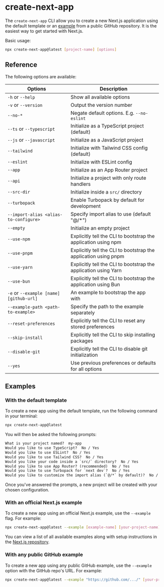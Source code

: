 # create-next-app

The `create-next-app` CLI allow you to create a new Next.js application using the default template or an [example](https://github.com/vercel/next.js/tree/canary/examples) from a public GitHub repository. It is the easiest way to get started with Next.js.

Basic usage:

```bash filename="Terminal"
npx create-next-app@latest [project-name] [options]
```

## Reference

The following options are available:

| Options                                 | Description                                                     |
| --------------------------------------- | --------------------------------------------------------------- |
| `-h` or `--help`                        | Show all available options                                      |
| `-v` or `--version`                     | Output the version number                                       |
| `--no-*`                                | Negate default options. E.g. `--no-eslint`                      |
| `--ts` or `--typescript`                | Initialize as a TypeScript project (default)                    |
| `--js` or `--javascript`                | Initialize as a JavaScript project                              |
| `--tailwind`                            | Initialize with Tailwind CSS config (default)                   |
| `--eslint`                              | Initialize with ESLint config                                   |
| `--app`                                 | Initialize as an App Router project                             |
| `--api`                                 | Initialize a project with only route handlers                   |
| `--src-dir`                             | Initialize inside a `src/` directory                            |
| `--turbopack`                           | Enable Turbopack by default for development                     |
| `--import-alias <alias-to-configure>`   | Specify import alias to use (default "@/\*")                    |
| `--empty`                               | Initialize an empty project                                     |
| `--use-npm`                             | Explicitly tell the CLI to bootstrap the application using npm  |
| `--use-pnpm`                            | Explicitly tell the CLI to bootstrap the application using pnpm |
| `--use-yarn`                            | Explicitly tell the CLI to bootstrap the application using Yarn |
| `--use-bun`                             | Explicitly tell the CLI to bootstrap the application using Bun  |
| `-e` or `--example [name] [github-url]` | An example to bootstrap the app with                            |
| `--example-path <path-to-example>`      | Specify the path to the example separately                      |
| `--reset-preferences`                   | Explicitly tell the CLI to reset any stored preferences         |
| `--skip-install`                        | Explicitly tell the CLI to skip installing packages             |
| `--disable-git`                         | Explicitly tell the CLI to disable git initialization           |
| `--yes`                                 | Use previous preferences or defaults for all options            |

## Examples

### With the default template

To create a new app using the default template, run the following command in your terminal:

```bash filename="Terminal"
npx create-next-app@latest
```

You will then be asked the following prompts:

```txt filename="Terminal"
What is your project named?  my-app
Would you like to use TypeScript?  No / Yes
Would you like to use ESLint?  No / Yes
Would you like to use Tailwind CSS?  No / Yes
Would you like your code inside a `src/` directory?  No / Yes
Would you like to use App Router? (recommended)  No / Yes
Would you like to use Turbopack for `next dev`?  No / Yes
Would you like to customize the import alias (`@/*` by default)?  No / Yes
```

Once you've answered the prompts, a new project will be created with your chosen configuration.

### With an official Next.js example

To create a new app using an official Next.js example, use the `--example` flag. For example:

```bash filename="Terminal"
npx create-next-app@latest --example [example-name] [your-project-name]
```

You can view a list of all available examples along with setup instructions in the [Next.js repository](https://github.com/vercel/next.js/tree/canary/examples).

### With any public GitHub example

To create a new app using any public GitHub example, use the `--example` option with the GitHub repo's URL. For example:

```bash filename="Terminal"
npx create-next-app@latest --example "https://github.com/.../" [your-project-name]
```
